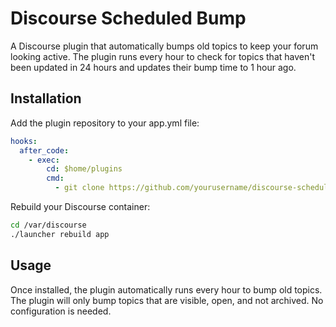# Discourse Scheduled Bump

A Discourse plugin that automatically bumps old topics to keep your forum looking active. The plugin runs every hour to check for topics that haven't been updated in 24 hours and updates their bump time to 1 hour ago.

## Installation

Add the plugin repository to your app.yml file:

```yaml
hooks:
  after_code:
    - exec:
        cd: $home/plugins
        cmd:
          - git clone https://github.com/yourusername/discourse-scheduled-bump.git
```

Rebuild your Discourse container:

```bash
cd /var/discourse
./launcher rebuild app
```

## Usage

Once installed, the plugin automatically runs every hour to bump old topics. The plugin will only bump topics that are visible, open, and not archived. No configuration is needed.